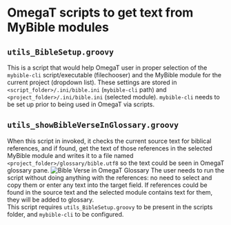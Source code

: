 # OmegaT scripts to get text from MyBible modules

## `utils_BibleSetup.groovy`

This is a script that would help OmegaT user in proper selection of the `mybible-cli` script/executable (filechooser) and the MyBible module for the current project (dropdown list). These settings are stored in `<script_folder>/.ini/bible.ini` (`mybible-cli` path) and `<project_folder>/.ini/bible.ini` (selected module). `mybible-cli` needs to be set up prior to being used in OmegaT via scripts.

## `utils_showBibleVerseInGlossary.groovy`

When this script in invoked, it checks the current source text for biblical references, and if found, get the text of those references in the selected MyBible module and writes it to a file named `<project_folder>/glossary/bible.utf8` so the text could be seen in OmegaT glossary pane.
![Bible Verse in OmegaT Glossary](https://github.com/user-attachments/assets/dd4a8795-915d-4270-9ea8-6f7fedc38d77)
The user needs to run the script without doing anything with the references: no need to select and copy them or enter any text into the target field. If references could be found in the source text and the selected module contains text for them, they will be added to glossary.  
This script requires `utils_BibleSetup.groovy` to be present in the scripts folder, and `mybible-cli` to be configured.

